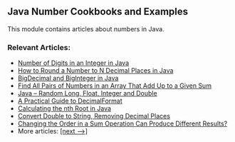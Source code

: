 ## Java Number Cookbooks and Examples

This module contains articles about numbers in Java.

### Relevant Articles: 
- [Number of Digits in an Integer in Java](http://www.baeldung.com/java-number-of-digits-in-int)
- [How to Round a Number to N Decimal Places in Java](http://www.baeldung.com/java-round-decimal-number)
- [BigDecimal and BigInteger in Java](http://www.baeldung.com/java-bigdecimal-biginteger)
- [Find All Pairs of Numbers in an Array That Add Up to a Given Sum](http://www.baeldung.com/java-algorithm-number-pairs-sum)
- [Java – Random Long, Float, Integer and Double](http://www.baeldung.com/java-generate-random-long-float-integer-double)
- [A Practical Guide to DecimalFormat](http://www.baeldung.com/java-decimalformat)
- [Calculating the nth Root in Java](https://www.baeldung.com/java-nth-root)
- [Convert Double to String, Removing Decimal Places](https://www.baeldung.com/java-double-to-string)
- [Changing the Order in a Sum Operation Can Produce Different Results?](https://www.baeldung.com/java-floating-point-sum-order)
- More articles: [[next -->]](/../java-numbers-2)
